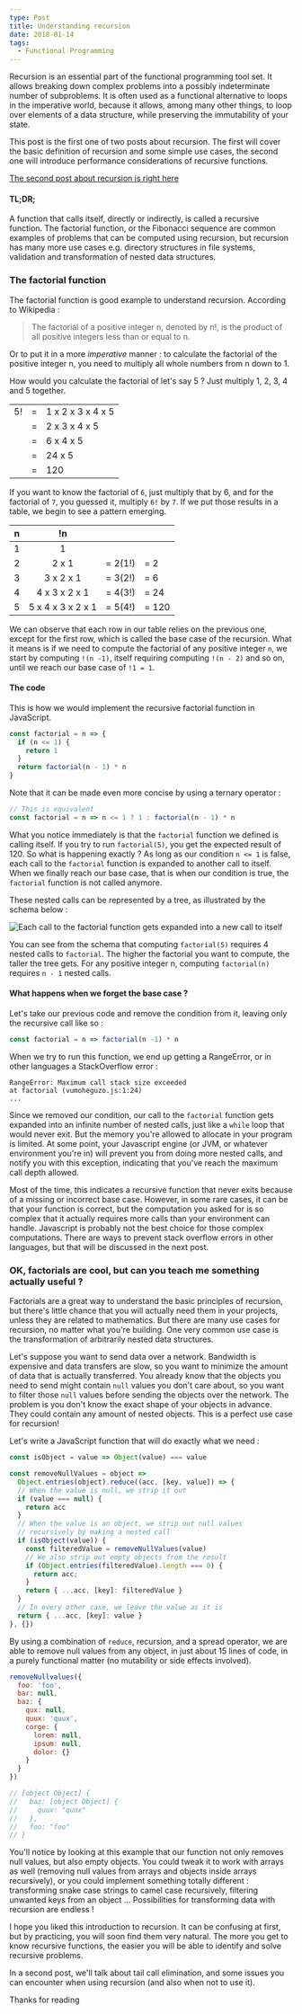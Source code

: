```yaml
---
type: Post
title: Understanding recursion
date: 2018-01-14
tags:
  - Functional Programming
---
```

Recursion is an essential part of the functional programming tool set. It allows breaking down complex problems into a possibly
indeterminate number of subproblems. It is often used as a functional alternative to loops
in the imperative world, because it allows, among many other things, to loop over elements
of a data structure, while preserving the immutability of your state.

This post is the first one of two posts about recursion. The first will cover the basic definition of recursion
and some simple use cases, the second one will introduce performance considerations of recursive functions.

[The second post about recursion is right here](/blog/recursion-performance)

#### TL;DR;

A function that calls itself, directly or indirectly, is called a recursive function. The factorial function, or the Fibonacci sequence are
common examples of problems that can be computed using recursion, but recursion has many more use cases e.g. directory structures in file systems,
validation and transformation of nested data structures.

### The factorial function

The factorial function is good example to understand recursion. According to Wikipedia :

> The factorial of a positive integer n, denoted by n!, is the product of all positive integers less than or equal to n.

Or to put it in a more _imperative_ manner : to calculate the factorial of the positive
integer n, you need to multiply all whole numbers from n down to 1.

How would you calculate the factorial of let's say 5 ? Just multiply 1, 2, 3, 4 and 5 together.

|    |   |                   |
|----|---|-------------------|
| 5! | = | 1 x 2 x 3 x 4 x 5 |
|    | = | 2 x 3 x 4 x 5     |
|    | = | 6 x 4 x 5         |
|    | = | 24 x 5            |
|    | = | 120               |

If you want to know the factorial of `6`, just multiply that by 6, and for the factorial of `7`, you guessed it,
multiply `6!` by `7`. If we put those results in a table, we begin to see a pattern emerging.

| n | !n                |         |       |
|:-:|:-----------------:|:-------:|-------|
| 1 | 1                 |         |       |
| 2 | 2 x 1             | = 2(1!) | = 2   |
| 3 | 3 x 2 x 1         | = 3(2!) | = 6   |
| 4 | 4 x 3 x 2 x 1     | = 4(3!) | = 24  |
| 5 | 5 x 4 x 3 x 2 x 1 | = 5(4!) | = 120 |

We can observe that each row in our table relies on the previous one, except for the first row, which is called
the base case of the recursion. What it means is if we need to compute the factorial of any positive integer `n`,
we start by computing `!(n -1)`, itself requiring computing `!(n - 2)` and so on, until we reach our base case
of `!1 = 1`.

#### The code

This is how we would implement the recursive factorial function in JavaScript.

```javascript
const factorial = n => {
  if (n <= 1) {
    return 1
  }
  return factorial(n - 1) * n
}
```

Note that it can be made even more concise by using a ternary operator :

```javascript
// This is equivalent
const factorial = n => n <= 1 ? 1 : factorial(n - 1) * n
```

What you notice immediately is that the `factorial` function we defined is calling itself. If you try to run `factorial(5)`,
you get the expected result of 120. So what is happening exactly ? As long as our condition `n <= 1` is false,
each call to the `factorial` function is expanded to another call to itself. When we finally reach our base case, that is when
our condition is true, the `factorial` function is not called anymore.

These nested calls can be represented by a tree, as illustrated by the schema below :

![Each call to the factorial function gets expanded into a new call to itself](../../assets/images/factorial-tree.png)

You can see from the schema that computing `factorial(5)` requires 4 nested calls to `factorial`. The higher the
factorial you want to compute, the taller the tree gets. For any positive integer n, computing `factorial(n)` requires `n - 1`
nested calls.

#### What happens when we forget the base case ?

Let's take our previous code and remove the condition from it, leaving only the recursive call like so :

```javascript
const factorial = n => factorial(n -1) * n
```

When we try to run this function, we end up getting a RangeError, or in other languages a StackOverflow error :

```
RangeError: Maximum call stack size exceeded
at factorial (vumoheguzo.js:1:24)
...
```

Since we removed our condition, our call to the `factorial` function gets expanded into an infinite number of nested calls, just like a `while` loop that would
never exit. But the memory you're allowed to allocate in your program is limited. At some point, your Javascript engine (or JVM, or whatever environment you're in)
will prevent you from doing more nested calls, and notify you with this exception, indicating that you've reach the maximum call depth allowed.

Most of the time, this indicates a recursive function that never exits because of a missing or incorrect base case. However, in some rare cases, 
it can be that your function is correct, but the computation you asked for is so complex that it actually requires more calls than your environment can handle. 
Javascript is probably not the best choice for those complex computations. There are ways to prevent stack
overflow errors in other languages, but that will be discussed in the next post.

### OK, factorials are cool, but can you teach me something actually useful ?

Factorials are a great way to understand the basic principles of recursion, but there's little chance that you will actually need them in your projects,
unless they are related to mathematics. But there are many use cases for recursion, no matter what you're building. One very common use case is
the transformation of arbitrarily nested data structures.

Let's suppose you want to send data over a network. Bandwidth is expensive and data transfers are slow, so you want to minimize the amount 
of data that is actually transferred. You already know that the objects you need to send might contain `null` values you don't care about, 
so you want to filter those `null` values before sending the objects over the network.
The problem is you don't know the exact shape of your objects in advance. They could contain any amount of nested objects. 
This is a perfect use case for recursion!

Let's write a JavaScript function that will do exactly what we need :

```javascript
const isObject = value => Object(value) === value

const removeNullValues = object =>
  Object.entries(object).reduce((acc, [key, value]) => {
  // When the value is null, we strip it out
  if (value === null) {
    return acc
  }
  // When the value is an object, we strip out null values
  // recursively by making a nested call
  if (isObject(value)) {
    const filteredValue = removeNullValues(value)
    // We also strip out empty objects from the result
    if (Object.entries(filteredValue).length === 0) {
      return acc;
    }
    return { ...acc, [key]: filteredValue }
  }
  // In every other case, we leave the value as it is
  return { ...acc, [key]: value }
}, {})
```

By using a combination of `reduce`, recursion, and a spread operator, we are able to remove null values from any object, in just about 15 lines of code, in a purely
functional matter (no mutability or side effects involved).

```javascript
removeNullvalues({
  foo: 'foo',
  bar: null,
  baz: {
    qux: null,
    quux: 'quux',
    corge: {
      lorem: null,
      ipsum: null,
      dolor: {}
    }
  }
})

// [object Object] {
//   baz: [object Object] {
//     quux: "quux"
//   },
//   foo: "foo"
// }
```

You'll notice by looking at this example that our function not only removes null values, but also empty objects. You could tweak it to work with arrays as well (removing null values from arrays
and objects inside arrays recursively), or you could implement something totally different : transforming snake case strings to camel case recursively, filtering unwanted keys from an object ...
Possibilities for transforming data with recursion are endless !

I hope you liked this introduction to recursion. It can be confusing at first, but by practicing, you will soon find them very natural.
The more you get to know recursive functions, the easier you will be able to identify and solve recursive problems. 

In a second post, we'll talk about tail call elimination, and some issues you can encounter when using recursion (and also when not to use it).

Thanks for reading
